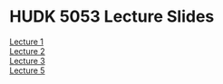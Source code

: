 # HUDK 5053 Lecture Slides

[Lecture 1](https://github.com/feature-engineering-studio/lecture-slides/blob/master/HUDK505317-Lecture%201.pdf)  
[Lecture 2](https://github.com/feature-engineering-studio/lecture-slides/blob/master/HUDK505317-Lecture%202-Teams.pdf)  
[Lecture 3](https://github.com/feature-engineering-studio/lecture-slides/blob/master/HUDK505317-Lecture%203-MOUs.pdf)  
[Lecture 5](https://github.com/core-methods-in-edm/lecture-slides/blob/master/HUDK4050-L10-SNA.pdf)
